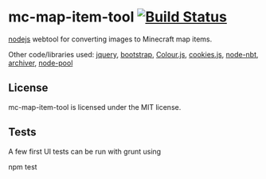 mc-map-item-tool [![Build Status](https://travis-ci.org/djfun/mc-map-item-tool.png?branch=master)](https://travis-ci.org/djfun/mc-map-item-tool)
================

[nodejs](http://nodejs.org) webtool for converting images to Minecraft map items.

Other code/libraries used: [jquery](http://jquery.com/), [bootstrap](http://twitter.github.com/bootstrap/), [Colour.js](http://stevehanov.ca/blog/index.php?id=116), [cookies.js](https://github.com/ScottHamper/Cookies), [node-nbt](https://github.com/djfun/node-nbt), [archiver](https://github.com/ctalkington/node-archiver), [node-pool](https://github.com/coopernurse/node-pool)

License
-------
mc-map-item-tool is licensed under the MIT license.


Tests
-----
A few first UI tests can be run with grunt using

  npm test